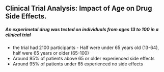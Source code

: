 ## Clinical Trial Analysis: Impact of Age on Drug Side Effects.
##### An experimetal drug was tested on individuals from ages 13 to 100 in a clinical trial

<ul>
<li>the trial had 2100 participants - Half were under 65 years old (13-64), half were 65 years or older (65-100)</li>
<li>Around 95% of patients above 65 or older experienced side effects</li>
<li>Around 95% of patients under 65 experienced no side effects</li>
</ul>

